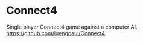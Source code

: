 # Connect4
Single player Connect4 game against a computer AI.
https://github.com/luengpaul/Connect4
